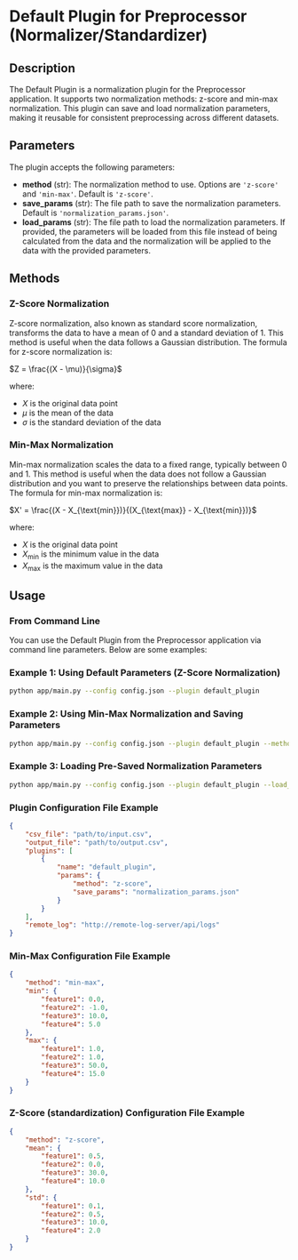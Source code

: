 # Default Plugin for Preprocessor (Normalizer/Standardizer)

## Description

The Default Plugin is a normalization plugin for the Preprocessor application. It supports two normalization methods: z-score and min-max normalization. This plugin can save and load normalization parameters, making it reusable for consistent preprocessing across different datasets.

## Parameters

The plugin accepts the following parameters:

- **method** (str): The normalization method to use. Options are `'z-score'` and `'min-max'`. Default is `'z-score'`.
- **save_params** (str): The file path to save the normalization parameters. Default is `'normalization_params.json'`.
- **load_params** (str): The file path to load the normalization parameters. If provided, the parameters will be loaded from this file instead of being calculated from the data and the normalization will be applied to the data with the provided parameters.

## Methods

### Z-Score Normalization

Z-score normalization, also known as standard score normalization, transforms the data to have a mean of 0 and a standard deviation of 1. This method is useful when the data follows a Gaussian distribution. The formula for z-score normalization is:

$`Z = \frac{(X - \mu)}{\sigma}`$

where:
- $`X`$ is the original data point
- $`\mu`$ is the mean of the data
- $`\sigma`$ is the standard deviation of the data

### Min-Max Normalization

Min-max normalization scales the data to a fixed range, typically between 0 and 1. This method is useful when the data does not follow a Gaussian distribution and you want to preserve the relationships between data points. The formula for min-max normalization is:

$`X' = \frac{(X - X_{\text{min}})}{(X_{\text{max}} - X_{\text{min}})}`$

where:
- $`X`$ is the original data point
- $`X_{\text{min}}`$ is the minimum value in the data
- $`X_{\text{max}}`$ is the maximum value in the data


## Usage

### From Command Line

You can use the Default Plugin from the Preprocessor application via command line parameters. Below are some examples:

### Example 1: Using Default Parameters (Z-Score Normalization)

```bash
python app/main.py --config config.json --plugin default_plugin
```

### Example 2: Using Min-Max Normalization and Saving Parameters

```bash
python app/main.py --config config.json --plugin default_plugin --method min-max --save_params min_max_params.json
```

### Example 3: Loading Pre-Saved Normalization Parameters

```bash
python app/main.py --config config.json --plugin default_plugin --load_params min_max_params.json
```
### Plugin Configuration File Example

```json
{
    "csv_file": "path/to/input.csv",
    "output_file": "path/to/output.csv",
    "plugins": [
        {
            "name": "default_plugin",
            "params": {
                "method": "z-score",
                "save_params": "normalization_params.json"
            }
        }
    ],
    "remote_log": "http://remote-log-server/api/logs"
}
```

### Min-Max Configuration File Example

```json
{
    "method": "min-max",
    "min": {
        "feature1": 0.0,
        "feature2": -1.0,
        "feature3": 10.0,
        "feature4": 5.0
    },
    "max": {
        "feature1": 1.0,
        "feature2": 1.0,
        "feature3": 50.0,
        "feature4": 15.0
    }
}
```

### Z-Score (standardization) Configuration File Example

```json
{
    "method": "z-score",
    "mean": {
        "feature1": 0.5,
        "feature2": 0.0,
        "feature3": 30.0,
        "feature4": 10.0
    },
    "std": {
        "feature1": 0.1,
        "feature2": 0.5,
        "feature3": 10.0,
        "feature4": 2.0
    }
}
```



